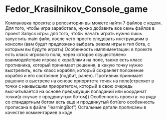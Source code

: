 # Fedor_Krasilnikov_Console_game
Компановка проекта: в репозитории вы можете найти 7 файлов с кодом. Для того, чтобы игра заработала, нужно добавить все семь файлов в проект
Запуск игры: для того, чтобы начать играть нужно лишь запустить main файл, после чего просто следовать инструкциям в консоли (вам будет предложено выбрать режим игры и тип бота, с которым вы будуте играть)
Особенность имплиментации: в проекте есть класс игрового поля, через которое осуществлено взаимодействие игрока с кораблями на поле, также есть класс противника, который принимает решения, в какую точку нужно выстрелить, есть класс корабля, который сохраняет положение корабля и его состояние (подбит, ранен). Противник принимает рашение о выстреле на основе приоритета точек на поле(стреляет в точки с наивысшим приоритетом, который в свою очередь высчитывается на основе предыдущий попаданий или координат точки(в случае с продвинутым ботом))
Особенность проекта: на ряду со стандартным ботом есть еще и продвинутый бот(его особенность прописана в файле "learningBot")
Остальные детали прописаны в качестве комментариев в коде 
